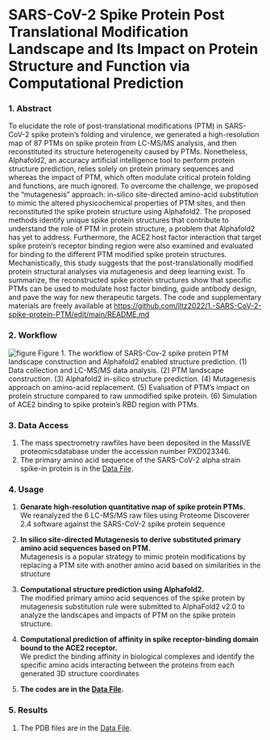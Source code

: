 # SARS-CoV-2 Spike Protein Post Translational Modification Landscape and Its Impact on Protein Structure and Function via Computational Prediction

### 1. Abstract

To elucidate the role of post-translational modifications (PTM) in SARS-CoV-2 spike protein’s folding and virulence, we generated a high-resolution map of 87 PTMs on spike protein from LC-MS/MS analysis, and then reconstituted its structure heterogeneity caused by PTMs. Nonetheless, Alphafold2, an accuracy artificial intelligence tool to perform protein structure prediction, relies solely on protein primary sequences and whereas the impact of PTM, which often modulate critical protein folding and functions, are much ignored. To overcome the challenge, we proposed the “mutagenesis” approach: in-silico site-directed amino-acid substitution to mimic the altered physicochemical properties of PTM sites, and then reconstituted the spike protein structure using Alphafold2. The proposed methods identify unique spike protein structures that contribute to understand the role of PTM in protein structure, a problem that Alphafold2 has yet to address. Furthermore, the ACE2 host factor interaction that target spike protein’s receptor binding region were also examined and evaluated for binding to the different PTM modified spike protein structures. Mechanistically, this study suggests that the post-translationally modified protein structural analyses via mutagenesis and deep learning exist. To summarize, the reconstructed spike protein structures show that specific PTMs can be used to modulate host factor binding, guide antibody design, and pave the way for new therapeutic targets. The code and supplementary materials are freely available at https://github.com/lltz2022/1.-SARS-CoV-2-spike-protein-PTM/edit/main/README.md


### 2. Workflow

 ![figure](https://user-images.githubusercontent.com/114552019/200271919-67b4f4d1-4c23-4ea6-99f7-f525fb9cdbd4.jpg)
Figure 1. The workflow of SARS-Cov-2 spike protein PTM landscape construction and Alphafold2 enabled structure prediction. (1) Data collection and LC-MS/MS data analysis. (2) PTM landscape construction. (3) Alphafold2 in-silico structure prediction. (4) Mutagenesis approach on amino-acid replacement. (5) Evaluation of PTM’s impact on protein structure compared to raw unmodified spike protein. (6) Simulation of ACE2 binding to spike protein’s RBD region with PTMs.

### 3. Data Access
1) The mass spectrometry rawfiles have been deposited in the MassIVE proteomicsdatabase under the accession number PXD023346.
2) The primary amino acid sequence of the SARS-CoV-2 alpha strain spike-in protein is in the [Data File](/PDBfiles/).


### 4. Usage
1) **Genarate high-resolution quantitative map of spike protein PTMs.** <br>
We reanalyzed the 6 LC-MS/MS raw files using Proteome Discoverer 2.4 software against the SARS-CoV-2 spike protein sequence 


2) **In silico site-directed Mutagenesis to derive substituted primary amino acid sequences based on PTM.** <br>
Mutagenesis is a popular strategy to mimic protein modifications by replacing a PTM site with another amino acid based on similarities in the structure

3) **Computational structure prediction using Alphafold2.**<br>
The modified primary amino acid sequences of the spike protein by mutagenesis substitution rule were submitted to AlphaFold2 v2.0 to analyze the landscapes and impacts of PTM on the spike protein structure.

4) **Computational prediction of affinity in spike receptor-binding domain bound to the ACE2 receptor.**<br>
We predict the binding affinity in biological complexes and identify the specific amino acids interacting between the proteins from each generated 3D structure coordinates

5) **The codes are in the [Data File](/PDBfiles/).**


### 5. Results

1) The PDB files are in the [Data File](/PDBfiles/).

